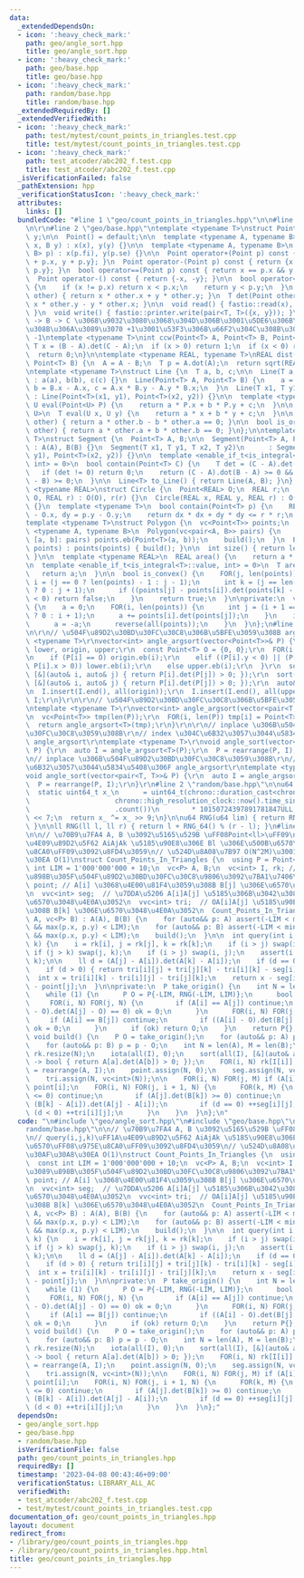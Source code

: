 ```yaml
---
data:
  _extendedDependsOn:
  - icon: ':heavy_check_mark:'
    path: geo/angle_sort.hpp
    title: geo/angle_sort.hpp
  - icon: ':heavy_check_mark:'
    path: geo/base.hpp
    title: geo/base.hpp
  - icon: ':heavy_check_mark:'
    path: random/base.hpp
    title: random/base.hpp
  _extendedRequiredBy: []
  _extendedVerifiedWith:
  - icon: ':heavy_check_mark:'
    path: test/mytest/count_points_in_triangles.test.cpp
    title: test/mytest/count_points_in_triangles.test.cpp
  - icon: ':heavy_check_mark:'
    path: test_atcoder/abc202_f.test.cpp
    title: test_atcoder/abc202_f.test.cpp
  _isVerificationFailed: false
  _pathExtension: hpp
  _verificationStatusIcon: ':heavy_check_mark:'
  attributes:
    links: []
  bundledCode: "#line 1 \"geo/count_points_in_triangles.hpp\"\n\n#line 2 \"geo/angle_sort.hpp\"\
    \n\r\n#line 2 \"geo/base.hpp\"\ntemplate <typename T>\nstruct Point {\n  T x,\
    \ y;\n\n  Point() = default;\n\n  template <typename A, typename B>\n  Point(A\
    \ x, B y) : x(x), y(y) {}\n\n  template <typename A, typename B>\n  Point(pair<A,\
    \ B> p) : x(p.fi), y(p.se) {}\n\n  Point operator+(Point p) const { return {x\
    \ + p.x, y + p.y}; }\n  Point operator-(Point p) const { return {x - p.x, y -\
    \ p.y}; }\n  bool operator==(Point p) const { return x == p.x && y == p.y; }\n\
    \  Point operator-() const { return {-x, -y}; }\n\n  bool operator<(Point p) const\
    \ {\n    if (x != p.x) return x < p.x;\n    return y < p.y;\n  }\n  T dot(Point\
    \ other) { return x * other.x + y * other.y; }\n  T det(Point other) { return\
    \ x * other.y - y * other.x; }\n\n  void read() { fastio::read(x), fastio::read(y);\
    \ }\n  void write() { fastio::printer.write(pair<T, T>({x, y})); }\n};\n\n// A\
    \ -> B -> C \u3068\u9032\u3080\u3068\u304D\u306B\u3001\u5DE6\u306B\u66F2\u304C\
    \u308B\u306A\u3089\u3070 +1\u3001\u53F3\u306B\u66F2\u304C\u308B\u306A\u3089\u3070\
    \ -1\ntemplate <typename T>\nint ccw(Point<T> A, Point<T> B, Point<T> C) {\n \
    \ T x = (B - A).det(C - A);\n  if (x > 0) return 1;\n  if (x < 0) return -1;\n\
    \  return 0;\n}\n\ntemplate <typename REAL, typename T>\nREAL dist(Point<T> A,\
    \ Point<T> B) {\n  A = A - B;\n  T p = A.dot(A);\n  return sqrt(REAL(p));\n}\n\
    \ntemplate <typename T>\nstruct Line {\n  T a, b, c;\n\n  Line(T a, T b, T c)\
    \ : a(a), b(b), c(c) {}\n  Line(Point<T> A, Point<T> B) {\n    a = A.y - B.y,\
    \ b = B.x - A.x, c = A.x * B.y - A.y * B.x;\n  }\n  Line(T x1, T y1, T x2, T y2)\
    \ : Line(Point<T>(x1, y1), Point<T>(x2, y2)) {}\n\n  template <typename U>\n \
    \ U eval(Point<U> P) {\n    return a * P.x + b * P.y + c;\n  }\n\n  template <typename\
    \ U>\n  T eval(U x, U y) {\n    return a * x + b * y + c;\n  }\n\n  bool is_parallel(Line\
    \ other) { return a * other.b - b * other.a == 0; }\n\n  bool is_orthogonal(Line\
    \ other) { return a * other.a + b * other.b == 0; }\n};\n\ntemplate <typename\
    \ T>\nstruct Segment {\n  Point<T> A, B;\n\n  Segment(Point<T> A, Point<T> B)\
    \ : A(A), B(B) {}\n  Segment(T x1, T y1, T x2, T y2)\n      : Segment(Point<T>(x1,\
    \ y1), Point<T>(x2, y2)) {}\n\n  template <enable_if_t<is_integral<T>::value,\
    \ int> = 0>\n  bool contain(Point<T> C) {\n    T det = (C - A).det(B - A);\n \
    \   if (det != 0) return 0;\n    return (C - A).dot(B - A) >= 0 && (C - B).dot(A\
    \ - B) >= 0;\n  }\n\n  Line<T> to_Line() { return Line(A, B); }\n};\n\ntemplate\
    \ <typename REAL>\nstruct Circle {\n  Point<REAL> O;\n  REAL r;\n  Circle(Point<REAL>\
    \ O, REAL r) : O(O), r(r) {}\n  Circle(REAL x, REAL y, REAL r) : O(x, y), r(r)\
    \ {}\n  template <typename T>\n  bool contain(Point<T> p) {\n    REAL dx = p.x\
    \ - O.x, dy = p.y - O.y;\n    return dx * dx + dy * dy <= r * r;\n  }\n};\n\n\
    template <typename T>\nstruct Polygon {\n  vc<Point<T>> points;\n  T a;\n\n  template\
    \ <typename A, typename B>\n  Polygon(vc<pair<A, B>> pairs) {\n    for (auto&&\
    \ [a, b]: pairs) points.eb(Point<T>(a, b));\n    build();\n  }\n  Polygon(vc<Point<T>>\
    \ points) : points(points) { build(); }\n\n  int size() { return len(points);\
    \ }\n\n  template <typename REAL>\n  REAL area() {\n    return a * 0.5;\n  }\n\
    \n  template <enable_if_t<is_integral<T>::value, int> = 0>\n  T area_2() {\n \
    \   return a;\n  }\n\n  bool is_convex() {\n    FOR(j, len(points)) {\n      int\
    \ i = (j == 0 ? len(points) - 1 : j - 1);\n      int k = (j == len(points) - 1\
    \ ? 0 : j + 1);\n      if ((points[j] - points[i]).det(points[k] - points[j])\
    \ < 0) return false;\n    }\n    return true;\n  }\n\nprivate:\n  void build()\
    \ {\n    a = 0;\n    FOR(i, len(points)) {\n      int j = (i + 1 == len(points)\
    \ ? 0 : i + 1);\n      a += points[i].det(points[j]);\n    }\n    if (a < 0) {\n\
    \      a = -a;\n      reverse(all(points));\n    }\n  }\n};\n#line 4 \"geo/angle_sort.hpp\"\
    \n\r\n// \u504F\u89D2\u30BD\u30FC\u30C8\u306B\u5BFE\u3059\u308B argsort\r\ntemplate\
    \ <typename T>\r\nvector<int> angle_argsort(vector<Point<T>>& P) {\r\n  vector<int>\
    \ lower, origin, upper;\r\n  const Point<T> O = {0, 0};\r\n  FOR(i, len(P)) {\r\
    \n    if (P[i] == O) origin.eb(i);\r\n    elif ((P[i].y < 0) || (P[i].y == 0 &&\
    \ P[i].x > 0)) lower.eb(i);\r\n    else upper.eb(i);\r\n  }\r\n  sort(all(lower),\
    \ [&](auto& i, auto& j) { return P[i].det(P[j]) > 0; });\r\n  sort(all(upper),\
    \ [&](auto& i, auto& j) { return P[i].det(P[j]) > 0; });\r\n  auto& I = lower;\r\
    \n  I.insert(I.end(), all(origin));\r\n  I.insert(I.end(), all(upper));\r\n  return\
    \ I;\r\n}\r\n\r\n// \u504F\u89D2\u30BD\u30FC\u30C8\u306B\u5BFE\u3059\u308B argsort\r\
    \ntemplate <typename T>\r\nvector<int> angle_argsort(vector<pair<T, T>>& P) {\r\
    \n  vc<Point<T>> tmp(len(P));\r\n  FOR(i, len(P)) tmp[i] = Point<T>(P[i]);\r\n\
    \  return angle_argsort<T>(tmp);\r\n}\r\n\r\n// inplace \u306B\u504F\u89D2\u30BD\
    \u30FC\u30C8\u3059\u308B\r\n// index \u304C\u6B32\u3057\u3044\u5834\u5408\u306F\
    \ angle_argsort\r\ntemplate <typename T>\r\nvoid angle_sort(vector<Point<T>>&\
    \ P) {\r\n  auto I = angle_argsort<T>(P);\r\n  P = rearrange(P, I);\r\n}\r\n\r\
    \n// inplace \u306B\u504F\u89D2\u30BD\u30FC\u30C8\u3059\u308B\r\n// index \u304C\
    \u6B32\u3057\u3044\u5834\u5408\u306F angle_argsort\r\ntemplate <typename T>\r\n\
    void angle_sort(vector<pair<T, T>>& P) {\r\n  auto I = angle_argsort<T>(P);\r\n\
    \  P = rearrange(P, I);\r\n}\r\n#line 2 \"random/base.hpp\"\n\nu64 RNG_64() {\n\
    \  static uint64_t x_\n      = uint64_t(chrono::duration_cast<chrono::nanoseconds>(\n\
    \                     chrono::high_resolution_clock::now().time_since_epoch())\n\
    \                     .count())\n        * 10150724397891781847ULL;\n  x_ ^= x_\
    \ << 7;\n  return x_ ^= x_ >> 9;\n}\n\nu64 RNG(u64 lim) { return RNG_64() % lim;\
    \ }\n\nll RNG(ll l, ll r) { return l + RNG_64() % (r - l); }\n#line 5 \"geo/count_points_in_triangles.hpp\"\
    \n\n// \u70B9\u7FA4 A, B \u3092\u5165\u529B \uFF08Point<ll>\uFF09\n// query(i,j,k)\uFF1A\
    \u4E09\u89D2\u5F62 AiAjAk \u5185\u90E8\u306E Bl \u306E\u500B\u6570\uFF08\u975E\
    \u8CA0\uFF09\u3092\u8FD4\u3059\n// \u524D\u8A08\u7B97 O(N^2M)\u3001\u30AF\u30A8\
    \u30EA O(1)\nstruct Count_Points_In_Triangles {\n  using P = Point<ll>;\n  const\
    \ int LIM = 1'000'000'000 + 10;\n  vc<P> A, B;\n  vc<int> I, rk; // O \u304B\u3089\
    \u898B\u305F\u504F\u89D2\u30BD\u30FC\u30C8\u9806\u3092\u7BA1\u7406\n  vc<int>\
    \ point; // A[i] \u3068\u4E00\u81F4\u3059\u308B B[j] \u306E\u6570\u3048\u4E0A\u3052\
    \n  vvc<int> seg;  // \u7DDA\u5206 A[i]A[j] \u5185\u306B\u3042\u308B B[k] \u306E\
    \u6570\u3048\u4E0A\u3052\n  vvc<int> tri;  // OA[i]A[j] \u5185\u90E8\u306B\u3042\
    \u308B B[k] \u306E\u6570\u3048\u4E0A\u3052\n  Count_Points_In_Triangles(vc<P>\
    \ A, vc<P> B) : A(A), B(B) {\n    for (auto&& p: A) assert(-LIM < min(p.x, p.y)\
    \ && max(p.x, p.y) < LIM);\n    for (auto&& p: B) assert(-LIM < min(p.x, p.y)\
    \ && max(p.x, p.y) < LIM);\n    build();\n  }\n\n  int query(int i, int j, int\
    \ k) {\n    i = rk[i], j = rk[j], k = rk[k];\n    if (i > j) swap(i, j);\n   \
    \ if (j > k) swap(j, k);\n    if (i > j) swap(i, j);\n    assert(i <= j && j <=\
    \ k);\n\n    ll d = (A[j] - A[i]).det(A[k] - A[i]);\n    if (d == 0) return 0;\n\
    \    if (d > 0) { return tri[i][j] + tri[j][k] - tri[i][k] - seg[i][k]; }\n  \
    \  int x = tri[i][k] - tri[i][j] - tri[j][k];\n    return x - seg[i][j] - seg[j][k]\
    \ - point[j];\n  }\n\nprivate:\n  P take_origin() {\n    int N = len(A), M = len(B);\n\
    \    while (1) {\n      P O = P{-LIM, RNG(-LIM, LIM)};\n      bool ok = 1;\n \
    \     FOR(i, N) FOR(j, N) {\n        if (A[i] == A[j]) continue;\n        if ((A[i]\
    \ - O).det(A[j] - O) == 0) ok = 0;\n      }\n      FOR(i, N) FOR(j, M) {\n   \
    \     if (A[i] == B[j]) continue;\n        if ((A[i] - O).det(B[j] - O) == 0)\
    \ ok = 0;\n      }\n      if (ok) return O;\n    }\n    return P{};\n  }\n\n \
    \ void build() {\n    P O = take_origin();\n    for (auto&& p: A) p = p - O;\n\
    \    for (auto&& p: B) p = p - O;\n    int N = len(A), M = len(B);\n    I.resize(N),\
    \ rk.resize(N);\n    iota(all(I), 0);\n    sort(all(I), [&](auto& a, auto& b)\
    \ -> bool { return A[a].det(A[b]) > 0; });\n    FOR(i, N) rk[I[i]] = i;\n    A\
    \ = rearrange(A, I);\n    point.assign(N, 0);\n    seg.assign(N, vc<int>(N));\n\
    \    tri.assign(N, vc<int>(N));\n\n    FOR(i, N) FOR(j, M) if (A[i] == B[j])++\
    \ point[i];\n    FOR(i, N) FOR(j, i + 1, N) {\n      FOR(k, M) {\n        if (A[i].det(B[k])\
    \ <= 0) continue;\n        if (A[j].det(B[k]) >= 0) continue;\n        ll d =\
    \ (B[k] - A[i]).det(A[j] - A[i]);\n        if (d == 0) ++seg[i][j];\n        if\
    \ (d < 0) ++tri[i][j];\n      }\n    }\n  }\n};\n"
  code: "\n#include \"geo/angle_sort.hpp\"\n#include \"geo/base.hpp\"\n#include \"\
    random/base.hpp\"\n\n// \u70B9\u7FA4 A, B \u3092\u5165\u529B \uFF08Point<ll>\uFF09\
    \n// query(i,j,k)\uFF1A\u4E09\u89D2\u5F62 AiAjAk \u5185\u90E8\u306E Bl \u306E\u500B\
    \u6570\uFF08\u975E\u8CA0\uFF09\u3092\u8FD4\u3059\n// \u524D\u8A08\u7B97 O(N^2M)\u3001\
    \u30AF\u30A8\u30EA O(1)\nstruct Count_Points_In_Triangles {\n  using P = Point<ll>;\n\
    \  const int LIM = 1'000'000'000 + 10;\n  vc<P> A, B;\n  vc<int> I, rk; // O \u304B\
    \u3089\u898B\u305F\u504F\u89D2\u30BD\u30FC\u30C8\u9806\u3092\u7BA1\u7406\n  vc<int>\
    \ point; // A[i] \u3068\u4E00\u81F4\u3059\u308B B[j] \u306E\u6570\u3048\u4E0A\u3052\
    \n  vvc<int> seg;  // \u7DDA\u5206 A[i]A[j] \u5185\u306B\u3042\u308B B[k] \u306E\
    \u6570\u3048\u4E0A\u3052\n  vvc<int> tri;  // OA[i]A[j] \u5185\u90E8\u306B\u3042\
    \u308B B[k] \u306E\u6570\u3048\u4E0A\u3052\n  Count_Points_In_Triangles(vc<P>\
    \ A, vc<P> B) : A(A), B(B) {\n    for (auto&& p: A) assert(-LIM < min(p.x, p.y)\
    \ && max(p.x, p.y) < LIM);\n    for (auto&& p: B) assert(-LIM < min(p.x, p.y)\
    \ && max(p.x, p.y) < LIM);\n    build();\n  }\n\n  int query(int i, int j, int\
    \ k) {\n    i = rk[i], j = rk[j], k = rk[k];\n    if (i > j) swap(i, j);\n   \
    \ if (j > k) swap(j, k);\n    if (i > j) swap(i, j);\n    assert(i <= j && j <=\
    \ k);\n\n    ll d = (A[j] - A[i]).det(A[k] - A[i]);\n    if (d == 0) return 0;\n\
    \    if (d > 0) { return tri[i][j] + tri[j][k] - tri[i][k] - seg[i][k]; }\n  \
    \  int x = tri[i][k] - tri[i][j] - tri[j][k];\n    return x - seg[i][j] - seg[j][k]\
    \ - point[j];\n  }\n\nprivate:\n  P take_origin() {\n    int N = len(A), M = len(B);\n\
    \    while (1) {\n      P O = P{-LIM, RNG(-LIM, LIM)};\n      bool ok = 1;\n \
    \     FOR(i, N) FOR(j, N) {\n        if (A[i] == A[j]) continue;\n        if ((A[i]\
    \ - O).det(A[j] - O) == 0) ok = 0;\n      }\n      FOR(i, N) FOR(j, M) {\n   \
    \     if (A[i] == B[j]) continue;\n        if ((A[i] - O).det(B[j] - O) == 0)\
    \ ok = 0;\n      }\n      if (ok) return O;\n    }\n    return P{};\n  }\n\n \
    \ void build() {\n    P O = take_origin();\n    for (auto&& p: A) p = p - O;\n\
    \    for (auto&& p: B) p = p - O;\n    int N = len(A), M = len(B);\n    I.resize(N),\
    \ rk.resize(N);\n    iota(all(I), 0);\n    sort(all(I), [&](auto& a, auto& b)\
    \ -> bool { return A[a].det(A[b]) > 0; });\n    FOR(i, N) rk[I[i]] = i;\n    A\
    \ = rearrange(A, I);\n    point.assign(N, 0);\n    seg.assign(N, vc<int>(N));\n\
    \    tri.assign(N, vc<int>(N));\n\n    FOR(i, N) FOR(j, M) if (A[i] == B[j])++\
    \ point[i];\n    FOR(i, N) FOR(j, i + 1, N) {\n      FOR(k, M) {\n        if (A[i].det(B[k])\
    \ <= 0) continue;\n        if (A[j].det(B[k]) >= 0) continue;\n        ll d =\
    \ (B[k] - A[i]).det(A[j] - A[i]);\n        if (d == 0) ++seg[i][j];\n        if\
    \ (d < 0) ++tri[i][j];\n      }\n    }\n  }\n};"
  dependsOn:
  - geo/angle_sort.hpp
  - geo/base.hpp
  - random/base.hpp
  isVerificationFile: false
  path: geo/count_points_in_triangles.hpp
  requiredBy: []
  timestamp: '2023-04-08 00:43:46+09:00'
  verificationStatus: LIBRARY_ALL_AC
  verifiedWith:
  - test_atcoder/abc202_f.test.cpp
  - test/mytest/count_points_in_triangles.test.cpp
documentation_of: geo/count_points_in_triangles.hpp
layout: document
redirect_from:
- /library/geo/count_points_in_triangles.hpp
- /library/geo/count_points_in_triangles.hpp.html
title: geo/count_points_in_triangles.hpp
---
```

